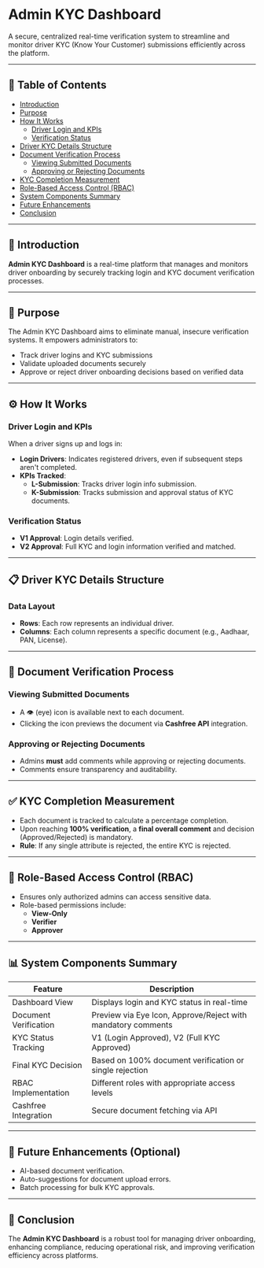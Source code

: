 # Admin KYC Dashboard

A secure, centralized real-time verification system to streamline and monitor driver KYC (Know Your Customer) submissions efficiently across the platform.

---

## 📌 Table of Contents

- [Introduction](#introduction)
- [Purpose](#purpose)
- [How It Works](#how-it-works)
  - [Driver Login and KPIs](#driver-login-and-kpis)
  - [Verification Status](#verification-status)
- [Driver KYC Details Structure](#driver-kyc-details-structure)
- [Document Verification Process](#document-verification-process)
  - [Viewing Submitted Documents](#viewing-submitted-documents)
  - [Approving or Rejecting Documents](#approving-or-rejecting-documents)
- [KYC Completion Measurement](#kyc-completion-measurement)
- [Role-Based Access Control (RBAC)](#role-based-access-control-rbac)
- [System Components Summary](#system-components-summary)
- [Future Enhancements](#future-enhancements)
- [Conclusion](#conclusion)

---

## 📖 Introduction

**Admin KYC Dashboard** is a real-time platform that manages and monitors driver onboarding by securely tracking login and KYC document verification processes.

---

## 🎯 Purpose

The Admin KYC Dashboard aims to eliminate manual, insecure verification systems. It empowers administrators to:

- Track driver logins and KYC submissions
- Validate uploaded documents securely
- Approve or reject driver onboarding decisions based on verified data

---

## ⚙️ How It Works

### Driver Login and KPIs

When a driver signs up and logs in:

- **Login Drivers**: Indicates registered drivers, even if subsequent steps aren't completed.
- **KPIs Tracked**:
  - **L-Submission**: Tracks driver login info submission.
  - **K-Submission**: Tracks submission and approval status of KYC documents.

### Verification Status

- **V1 Approval**: Login details verified.
- **V2 Approval**: Full KYC and login information verified and matched.

---

## 📋 Driver KYC Details Structure

### Data Layout

- **Rows**: Each row represents an individual driver.
- **Columns**: Each column represents a specific document (e.g., Aadhaar, PAN, License).

---

## 📝 Document Verification Process

### Viewing Submitted Documents

- A 👁️ (eye) icon is available next to each document.
- Clicking the icon previews the document via **Cashfree API** integration.

### Approving or Rejecting Documents

- Admins **must** add comments while approving or rejecting documents.
- Comments ensure transparency and auditability.

---

## ✅ KYC Completion Measurement

- Each document is tracked to calculate a percentage completion.
- Upon reaching **100% verification**, a **final overall comment** and decision (Approved/Rejected) is mandatory.
- **Rule**: If any single attribute is rejected, the entire KYC is rejected.

---

## 🔐 Role-Based Access Control (RBAC)

- Ensures only authorized admins can access sensitive data.
- Role-based permissions include:
  - **View-Only**
  - **Verifier**
  - **Approver**

---

## 📊 System Components Summary

| Feature               | Description                                                |
|-----------------------|------------------------------------------------------------|
| Dashboard View        | Displays login and KYC status in real-time                 |
| Document Verification | Preview via Eye Icon, Approve/Reject with mandatory comments |
| KYC Status Tracking   | V1 (Login Approved), V2 (Full KYC Approved)                |
| Final KYC Decision    | Based on 100% document verification or single rejection    |
| RBAC Implementation   | Different roles with appropriate access levels             |
| Cashfree Integration  | Secure document fetching via API                           |

---

## 🚀 Future Enhancements (Optional)

- AI-based document verification.
- Auto-suggestions for document upload errors.
- Batch processing for bulk KYC approvals.

---

## 🏁 Conclusion

The **Admin KYC Dashboard** is a robust tool for managing driver onboarding, enhancing compliance, reducing operational risk, and improving verification efficiency across platforms.

